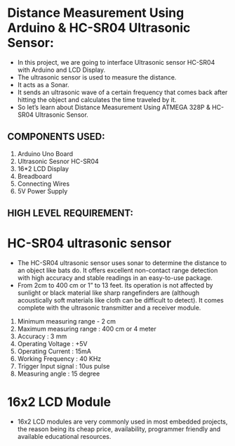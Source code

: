 # Distance Measurement Using Arduino & HC-SR04 Ultrasonic Sensor:

* In this project, we are going to interface Ultrasonic sensor HC-SR04 with Arduino and LCD Display.
* The ultrasonic sensor is used to measure the distance.
* It acts as a Sonar.
* It sends an ultrasonic wave of a certain frequency that comes back after hitting the object and calculates the time traveled by it.
* So let’s learn about Distance Measurement Using ATMEGA 328P & HC-SR04 Ultrasonic Sensor.

## COMPONENTS USED:

1. Arduino Uno Board
2. Ultrasonic Sesnor HC-SR04
3. 16*2 LCD Display
4. Breadboard
5. Connecting Wires
6. 5V Power Supply

## HIGH LEVEL REQUIREMENT:

#  HC-SR04 ultrasonic sensor

* The HC-SR04 ultrasonic sensor uses sonar to determine the distance to an object like bats do. It offers excellent non-contact range detection with high accuracy and stable readings in an easy-to-use package.
* From 2cm to 400 cm or 1” to 13 feet. Its operation is not affected by sunlight or black material like sharp rangefinders are (although acoustically soft materials like cloth can be difficult to detect). It comes complete with the ultrasonic transmitter and a receiver module.


1. Minimum measuring range - 2 cm
2. Maximum measuring range : 400 cm or 4 meter
3. Accuracy : 3 mm
4. Operating Voltage : +5V
5. Operating Current : 15mA
6. Working Frequency : 40 KHz
7. Trigger Input signal : 10us pulse
8. Measuring angle : 15 degree

# 16x2 LCD Module

* 16x2 LCD modules are very commonly used in most embedded projects, the reason being its cheap price, availability,  programmer friendly and available educational resources. 


